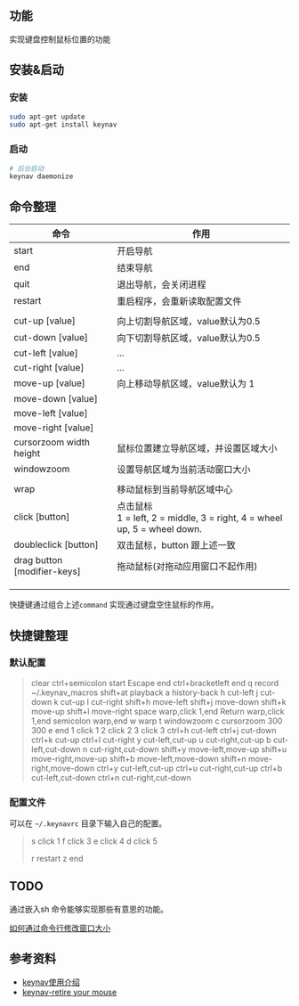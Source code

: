 ## 功能

实现键盘控制鼠标位置的功能



## 安装&启动

### 安装

```bash
sudo apt-get update
sudo apt-get install keynav
```

### 启动

```bash
# 后台启动
keynav daemonize
```



## 命令整理

| 命令                        | 作用                                                         |
| --------------------------- | ------------------------------------------------------------ |
| start                       | 开启导航                                                     |
| end                         | 结束导航                                                     |
| quit                        | 退出导航，会关闭进程                                         |
| restart                     | 重启程序，会重新读取配置文件                                 |
|                             |                                                              |
| cut-up [value]              | 向上切割导航区域，value默认为0.5                             |
| cut-down [value]            | 向下切割导航区域，value默认为0.5                             |
| cut-left [value]            | ...                                                          |
| cut-right [value]           | ...                                                          |
| move-up [value]             | 向上移动导航区域，value默认为 1                              |
| move-down [value]           |                                                              |
| move-left [value]           |                                                              |
| move-right [value]          |                                                              |
| cursorzoom width height     | 鼠标位置建立导航区域，并设置区域大小                         |
| windowzoom                  | 设置导航区域为当前活动窗口大小                               |
|                             |                                                              |
| wrap                        | 移动鼠标到当前导航区域中心                                   |
| click [button]              | 点击鼠标<br/>1 = left, 2 = middle, 3 = right, 4 = wheel up, 5 = wheel down. |
| doubleclick [button]        | 双击鼠标，button 跟上述一致                                  |
| drag button [modifier-keys] | 拖动鼠标(对拖动应用窗口不起作用)                             |
|                             |                                                              |
|                             |                                                              |
|                             |                                                              |



快捷键通过组合上述`command` 实现通过键盘空住鼠标的作用。



## 快捷键整理

### 默认配置

> clear
> ctrl+semicolon start
> Escape end
> ctrl+bracketleft end
> q record ~/.keynav_macros
> shift+at playback
> a history-back
> h cut-left
> j cut-down
> k cut-up
> l cut-right
> shift+h move-left
> shift+j move-down
> shift+k move-up
> shift+l move-right
> space warp,click 1,end
> Return warp,click 1,end
> semicolon warp,end
> w warp
> t windowzoom
> c cursorzoom 300 300
> e end
> 1 click 1
> 2 click 2
> 3 click 3
> ctrl+h cut-left
> ctrl+j cut-down
> ctrl+k cut-up
> ctrl+l cut-right
> y cut-left,cut-up
> u cut-right,cut-up
> b cut-left,cut-down
> n cut-right,cut-down
> shift+y move-left,move-up
> shift+u move-right,move-up
> shift+b move-left,move-down
> shift+n move-right,move-down
> ctrl+y cut-left,cut-up
> ctrl+u cut-right,cut-up
> ctrl+b cut-left,cut-down
> ctrl+n cut-right,cut-down



### 配置文件

可以在 `~/.keynavrc` 目录下输入自己的配置。

> s click 1
> f click 3
> e click 4
> d click 5
>
> r restart
> z end
>



## TODO 

通过嵌入sh 命令能够实现那些有意思的功能。

[如何通过命令行修改窗口大小](https://unix.stackexchange.com/questions/43106/how-to-set-window-size-and-location-of-an-application-on-screen-via-command-line)




## 参考资料

* [keynav使用介绍](https://github.com/jordansissel/keynav/blob/master/keynav.pod)
* [keynav-retire your mouse](https://www.semicomplete.com/projects/keynav/)





